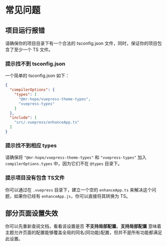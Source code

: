 # 常见问题

## 项目运行报错

请确保你的项目目录下有一个合法的 tsconfig.json 文件，同时，保证你的项目包含了至少一个 TS 文件。

### 提示找不到 tsconfig.json

一个简单的 tsconfig.json 如下：

```json
{
  "compilerOptions": {
    "types": [
      "@mr-hope/vuepress-theme-types",
      "vuepress-types"
    ]
  },
  "include": [
    "src/.vuepress/enhanceApp.ts"
  ]
}
```

### 提示找不到相应 types

请确保将 `"@mr-hope/vuepress-theme-types"` 和 `"vuepress-types"` 加入 `compilerOptions.types` 中，因为它们不在 `@types` 目录下。

### 提示项目没有包含 TS文件

你可以通过在 `.vuepress` 目录下，建立一个空的 `enhanceApp.ts` 来解决这个问题，如果你已经有 `enhanceApp.js`，你可以直接将其转换为 TS。

## 部分页面设置失效

你可以先重新查阅文档，看看该设置是否 **不支持局部配置**。**支持局部配置** 意味着主题允许页面的配置能够覆盖全局的同名(同功能)配置，但并不是所有功能都满足此设置。
